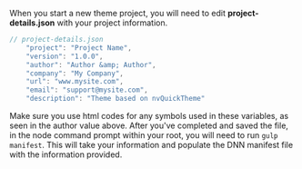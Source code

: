 When you start a new theme project, you will need to edit **project-details.json** with your project information.

```javascript
// project-details.json
	"project": "Project Name",
	"version": "1.0.0",
	"author": "Author &amp; Author",
	"company": "My Company",
	"url": "www.mysite.com",
    "email": "support@mysite.com",
    "description": "Theme based on nvQuickTheme"
```

Make sure you use html codes for any symbols used in these variables, as seen in the author value above. After you've completed and saved the file, in the node command prompt within your root, you will need to run `gulp manifest`. This will take your information and populate the DNN manifest file with the information provided.